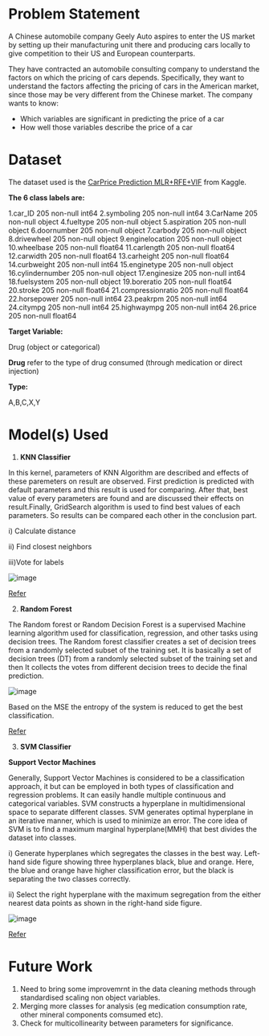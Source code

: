 # Problem Statement
A Chinese automobile company Geely Auto aspires to enter the US market by setting up their manufacturing unit there and producing cars locally to give competition to their US and European counterparts.

They have contracted an automobile consulting company to understand the factors on which the pricing of cars depends. Specifically, they want to understand the factors affecting the pricing of cars in the American market, since those may be very different from the Chinese market. The company wants to know:

* Which variables are significant in predicting the price of a car
* How well those variables describe the price of a car

# Dataset
The dataset used is the [CarPrice Prediction MLR+RFE+VIF](https://www.kaggle.com/hellbuoy/carprice-prediction-mlr-rfe-vif/notebook#Step-6:-Building-a-Linear-Model) from Kaggle. 

**The 6 class labels are:**

1.car_ID              205 non-null int64
2.symboling           205 non-null int64
3.CarName             205 non-null object
4.fueltype            205 non-null object
5.aspiration          205 non-null object
6.doornumber          205 non-null object
7.carbody             205 non-null object
8.drivewheel          205 non-null object
9.enginelocation      205 non-null object
10.wheelbase           205 non-null float64
11.carlength           205 non-null float64
12.carwidth            205 non-null float64
13.carheight           205 non-null float64
14.curbweight          205 non-null int64
15.enginetype          205 non-null object
16.cylindernumber      205 non-null object
17.enginesize          205 non-null int64
18.fuelsystem          205 non-null object
19.boreratio           205 non-null float64
20.stroke              205 non-null float64
21.compressionratio    205 non-null float64
22.horsepower          205 non-null int64
23.peakrpm             205 non-null int64
24.citympg             205 non-null int64
25.highwaympg          205 non-null int64
26.price               205 non-null float64

**Target Variable:**

Drug (object or categorical)

**Drug** refer to the type of drug consumed (through medication or direct injection) 

**Type:**

A,B,C,X,Y

# Model(s) Used

1. **KNN Classifier**

In this kernel, parameters of KNN Algorithm are described and effects of these paremeters on result are observed. First prediction is predicted with default parameters and      this   result is used for comparing. After that, best value of every parameters are found and are discussed their effects on result.Finally, GridSearch algorithm is used to find best values of each parameters. So results can be compared each other in the conclusion part.

i) Calculate distance

ii) Find closest neighbors

iii)Vote for labels

![image](https://user-images.githubusercontent.com/87931949/149998804-2881e277-abfa-4867-a354-0f40f5b0b13b.png)

[Refer](https://www.datacamp.com/community/tutorials/k-nearest-neighbor-classification-scikit-learn)

2. **Random Forest**

The Random forest or Random Decision Forest is a supervised Machine learning algorithm used for classification, regression, and other tasks using decision trees.
The Random forest classifier creates a set of decision trees from a randomly selected subset of the training set. It is basically a set of decision trees (DT) from a randomly selected subset of the training set and then It collects the votes from different decision trees to decide the final prediction.

![image](https://user-images.githubusercontent.com/87931949/149999578-242ca37e-9877-445e-a104-3c9f3baf9e68.png)

Based on the MSE the entropy of the system is reduced to get the best classification.

[Refer](https://www.upgrad.com/blog/random-forest-classifier/)

3. **SVM Classifier**

**Support Vector Machines**

Generally, Support Vector Machines is considered to be a classification approach, it but can be employed in both types of classification and regression problems. It can easily handle multiple continuous and categorical variables. SVM constructs a hyperplane in multidimensional space to separate different classes. SVM generates optimal hyperplane in an iterative manner, which is used to minimize an error. The core idea of SVM is to find a maximum marginal hyperplane(MMH) that best divides the dataset into classes.

i) Generate hyperplanes which segregates the classes in the best way. Left-hand side figure showing three hyperplanes black, blue and orange. Here, the blue and orange have higher classification error, but the black is separating the two classes correctly.

ii) Select the right hyperplane with the maximum segregation from the either nearest data points as shown in the right-hand side figure.

![image](https://user-images.githubusercontent.com/87931949/150000093-cedb850e-4796-458c-909d-77076f506677.png)

[Refer](https://www.datacamp.com/community/tutorials/svm-classification-scikit-learn-python)


# Future Work

1) Need to bring some improvemrnt in the data cleaning methods through standardised scaling non object variables.
2) Merging more classes for analysis (eg medication consumption rate, other mineral components comsumed etc).
3) Check for multicollinearity between parameters for significance.
